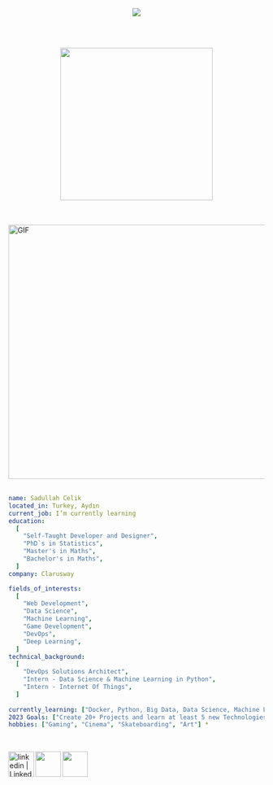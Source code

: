 <p align="center">
  <img src="https://capsule-render.vercel.app/api?text=Hey Everyone!🕹️&animation=fadeIn&type=waving&color=gradient&height=100"/>
</p>

<br />
<br />


<p align="center">
  <img src="https://capsule-render.vercel.app/api?text=Let's Connect!💬&animation=fadeIn&type=waving&color=gradient&height=300" width="300"/>
</p>

<br />
<br />

<img align="up" alt="GIF" src="https://camo.githubusercontent.com/d62a4bc4d1293389e3d3181fb2f5c30c84b7a3be6c53cc82f3f9c0de559bef19/68747470733a2f2f692e67697068792e636f6d2f6d656469612f7132313747556e664b416d4a6c46636a42582f67697068792e77656270" width="1000" height="500" />




<br />
<br />


```yaml 
name: Sadullah Celik
located_in: Turkey, Aydın
current_job: I’m currently learning
education:
  [
    "Self-Taught Developer and Designer",
    "PhD`s in Statistics", 
    "Master's in Maths",
    "Bachelor's in Maths",
  ]
company: Clarusway

fields_of_interests:
  [
    "Web Development",
    "Data Science",
    "Machine Learning",
    "Game Development",
    "DevOps", 
    "Deep Learning",
  ]
technical_background:
  [
    "DevOps Solutions Architect",
    "Intern - Data Science & Machine Learning in Python",
    "Intern - Internet Of Things",
  ]
  
currently_learning: ["Docker, Python, Big Data, Data Science, Machine Learning, Deep Learning "]
2023 Goals: ["Create 20+ Projects and learn at least 5 new Technologies."]
hobbies: ["Gaming", "Cinema", "Skateboarding", "Art"] *
```



<br />

[<img align="left" alt="linkedin | LinkedIn" width="50px" src="https://raw.githubusercontent.com/peterthehan/peterthehan/master/assets/linkedin.svg" />][linkedin]
[<img align="left" height="50" width="50" src="https://img.icons8.com/3d-fluency/452/3d-fluency-instagram-logo.png" />][instagram]
[<img align="left" height="50" width="50" src="https://upload.wikimedia.org/wikipedia/commons/7/7e/Gmail_icon_%282020%29.svg" />][gmail]

<br />

[instagram]: https://www.instagram.com/?hl=tr
[linkedin]: https://www.linkedin.com/feed/
[gmail]: mailto:ssadullah.celik@gmail.com
<br />
